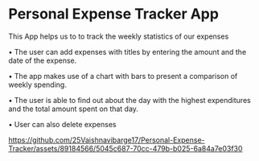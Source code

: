 # Personal Expense Tracker App

This App helps us to to track the weekly statistics of our expenses

•	The user can add expenses with titles by entering the amount and the date of the expense.

•	The app makes use of a chart with bars to present a comparison of weekly spending.

•	The user is able to find out about the day with the highest expenditures and the total amount spent on that day.

•	User can also delete expenses


https://github.com/25Vaishnavibarge17/Personal-Expense-Tracker/assets/89184566/5045c687-70cc-479b-b025-6a84a7e03f30


